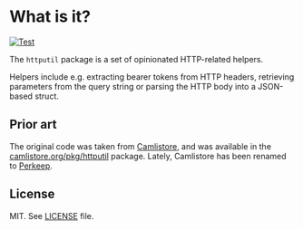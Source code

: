 # What is it?

[![Test](https://github.com/olivere/httputil/actions/workflows/test.yml/badge.svg)](https://github.com/olivere/httputil/actions/workflows/test.yml)

The `httputil` package is a set of opinionated HTTP-related helpers.

Helpers include e.g. extracting bearer tokens from HTTP headers, retrieving parameters from the query string or parsing the HTTP body into a JSON-based struct.

## Prior art

The original code was taken from [Camlistore](https://camlistore.org/), and was available in the [camlistore.org/pkg/httputil](https://camlistore.org/pkg/httputil) package. Lately, Camlistore has been renamed to [Perkeep](https://perkeep.org/).

## License

MIT. See [LICENSE](https://github.com/olivere/httputil/blob/master/LICENSE) file.
